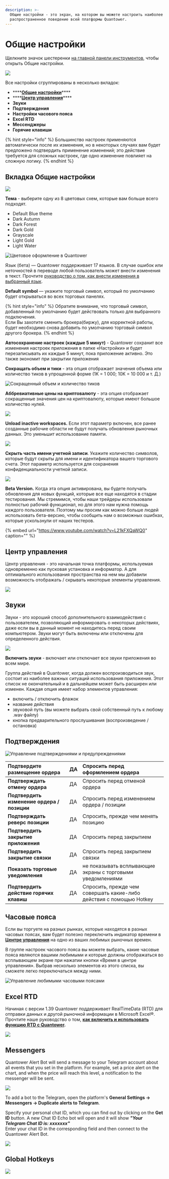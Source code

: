 ```yaml
---
description: >-
  Общие настройки - это экран, на котором вы можете настроить наиболее
  распространенное поведение всей платформы Quantower.
---
```


# Общие настройки

Щелкните значок шестеренки [на главной панели инструментов](https://app.gitbook.com/@quantower/s/quantower-ru/~/drafts/-MabubYk5qaqYBPs4dmu/general-settings/main-toolbar), чтобы открыть Общие настройки.

![](../.gitbook/assets/glavnoe-menyu.png)

Все настройки сгруппированы в несколько вкладок:

*  ****[**Общие настройки**](general-settings-1.md#vkladka-obshie-nastroiki)\*\*\*\*
*  ****[**Центр управления**](general-settings-1.md#control-center)\*\*\*\*
*  **Звуки**
*  **Подтверждения**
*  **Настройки часового пояса**
*  **Excel RTD**
*  **Мессенджеры**
*  **Горячие клавиши**

{% hint style="info" %}
Большинство настроек применяются автоматически после их изменения, но в некоторых случаях вам будет предложено подтвердить применение изменений; это действие требуется для сложных настроек, где одно изменение повлияет на сложную логику.
{% endhint %}

## Вкладка Общие настройки

![](../.gitbook/assets/obshie-nastroiki-vkladka.jpg)

**Тема** - выберите одну из 8 цветовых схем, которые вам больше всего подходят.

* Default Blue theme
* Dark Autumn
* Dark Forest
* Dark Gold
* Grayscale
* Light Gold
* Light Water

![&#x426;&#x432;&#x435;&#x442;&#x43E;&#x432;&#x43E;&#x435; &#x43E;&#x444;&#x43E;&#x440;&#x43C;&#x43B;&#x435;&#x43D;&#x438;&#x435; &#x432; Quantower](../.gitbook/assets/themes.gif)

Язык \(бета\) — Quantower поддерживает 17 языков. В случае ошибок или неточностей в переводе любой пользователь может внести изменения в текст. Прочтите [руководство о том, как внести изменения в выбранный язык](https://help.quantower.com/customization/localization).

**Default symbol** — укажите торговый символ, который по умолчанию будет открываться во всех торговых панелях.

{% hint style="info" %}
Обратите внимание, что торговый символ, добавленный по умолчанию будет действовать только для выбранного подключения.   
Если Вы захотите сменить брокера\(биржу\), для корректной работы, будет необходимо снова добавить по умолчанию торговый символ другого брокера. 
{% endhint %}

**Автосохранение настроек \(каждые 5 минут\)** - Quantower сохранит все изменения настроек приложения в папке «Настройки» и будет перезаписывать  их каждые 5 минут, пока приложение активно. Это также экономит при закрытии приложения

**Сокращать объем и тики** - эта опция отображает значения объема или количество тиков в упрощенной форме \(1K = 1 000; 10K = 10 000 и т. Д.\)

![&#x421;&#x43E;&#x43A;&#x440;&#x430;&#x449;&#x435;&#x43D;&#x43D;&#x44B;&#x439; &#x43E;&#x431;&#x44A;&#x435;&#x43C; &#x438; &#x43A;&#x43E;&#x43B;&#x438;&#x447;&#x435;&#x441;&#x442;&#x432;&#x43E; &#x442;&#x438;&#x43A;&#x43E;&#x432;](../.gitbook/assets/abbreviative-volume.png)

 **Аббревиативные  цены на криптовалюту** - эта опция отображает сокращенные значения цен на криптовалюту, которые имеют большое количество нулей.

![](../.gitbook/assets/abbreviate-cryptos.gif)

**Unload inactive workspaces.** Если этот параметр включен, все ранее созданные рабочие области не будут получать обновления рыночных данных. Это уменьшит использование памяти.

![](../.gitbook/assets/obnovlenie-rabochie-oblasti.png)

**Скрыть часть имени учетной записи**. Укажите количество символов, которые будут скрыты для имени и идентификатора вашего торгового счета. Этот параметр используется для сохранения конфиденциальности учетной записи.

![](../.gitbook/assets/image%20%28154%29.png)

**Beta Version.** Когда эта опция активирована, вы будете получать обновления для новых функций, которые все еще находятся в стадии тестирования. Мы стремимся, чтобы наши трейдеры использовали полностью рабочий функционал, но для этого нам нужна помощь каждого пользователя. Поэтому мы просим как можно больше людей использовать бета-версию, чтобы сообщить нам о возможных ошибках, которые ускользнули от наших тестеров.

{% embed url="https://www.youtube.com/watch?v=L21kFXQaWQ0" caption="" %}

## Центр управления

Центр управления - это начальная точка платформы, используемая одновременно как пусковая установка и информатор. А для оптимального использования пространства на нем мы добавили возможность отображать / скрывать некоторые элементы управления.

![](../.gitbook/assets/centr-upravleniya.jpg)

## Звуки

Звуки - это хороший способ дополнительного взаимодействия с пользователем, позволяющий информировать о некоторых действиях, даже если вы в данный момент не находитесь перед своим компьютером. Звуки могут быть включены или отключены для определенного действия.

![](../.gitbook/assets/general-settings-_-sounds.gif)

**Включить звуки** - включает или отключает все звуки приложения во всем мире.

Группа действий в Quantower, когда должен воспроизводиться звук, состоит из наиболее важных ситуаций использования приложения. Этот список не окончательный и в дальнейшем может быть расширен или изменен. Каждая опция имеет набор элементов управления:

* включить / отключить флажок
* название действия
* звуковой путь \(вы можете выбрать свой собственный путь к любому .wav файлу\)
* кнопка предварительного прослушивания \(воспроизведение / остановка\)

## Подтверждения

![&#x423;&#x43F;&#x440;&#x430;&#x432;&#x43B;&#x435;&#x43D;&#x438;&#x435; &#x43F;&#x43E;&#x434;&#x442;&#x432;&#x435;&#x440;&#x436;&#x434;&#x435;&#x43D;&#x438;&#x44F;&#x43C;&#x438; &#x438; &#x43F;&#x440;&#x435;&#x434;&#x443;&#x43F;&#x440;&#x435;&#x436;&#x434;&#x435;&#x43D;&#x438;&#x44F;&#x43C;&#x438;](../.gitbook/assets/podtverzhdeniya.jpg)

| Подтвердите размещение ордера | ДА | Спросить перед оформлением ордера |
| :--- | :--- | :--- |
| **Подтверждать отмену ордера** | ДА | Спросить перед отменой ордера |
| **Подтвердить изменение ордера / позиции** | ДА | Спросить перед изменением ордера / позиции |
| **Подтверждать реверс позиции** | ДА | Спросить, прежде чем менять позицию |
| **Подтвердить закрытие приложения** | ДА | Спросить перед закрытием |
| **Подтвердить закрытие связки** | ДА | Спросить перед закрытием связки |
| **Показать торговые уведомления** | ДА | не показывать всплывающие экраны с торговыми уведомлениями |
| **Подтвердить действие горячих клавиш**  | ДА | Спросить, прежде чем совершать какие-либо действия с помощью Hotkey |

## Часовые пояса

Если вы торгуете на разных рынках, которые находятся в разных часовых поясах, вам будет полезно переключить индикатор времени в [**Центре управления**](https://app.gitbook.com/@quantower/s/quantower-ru/~/drafts/-MacJL1dRz-GXYEu528_/general-settings/main-toolbar) на одно из ваших любимых рыночных времен.

В группе настроек часового пояса вы можете выбрать, какие часовые пояса являются вашими любимыми и которые должны отображаться во всплывающем экране при нажатии кнопки «Время в центре управления». Выбрав несколько элементов из этого списка, вы сможете легко переключаться между ними.



![&#x423;&#x43F;&#x440;&#x430;&#x432;&#x43B;&#x435;&#x43D;&#x438;&#x435; &#x43B;&#x44E;&#x431;&#x438;&#x43C;&#x44B;&#x43C;&#x438; &#x447;&#x430;&#x441;&#x43E;&#x432;&#x44B;&#x43C;&#x438; &#x43F;&#x43E;&#x44F;&#x441;&#x430;&#x43C;&#x438;](../.gitbook/assets/image%20%2870%29.png)

## Excel RTD

Начиная с версии 1.39 Quantower поддерживает RealTimeData \(RTD\) для отправки данных и другой рыночной информации в Microsoft Excel®. Прочтите наше руководство о том, [**как включить и использовать функцию RTD с Quantower**](https://app.gitbook.com/@quantower/s/quantower-ru/~/drafts/-MacasRg-ats6GX4a2rB/miscellaneous-panels/excel-rtd-trading)**.**

![](../.gitbook/assets/eksel.jpg)

## Messengers

Quantower Alert Bot will send a message to your Telegram account about all events that you set in the platform. For example, set a price alert on the chart, and when the price will reach this level, a notification to the messenger will be sent.

![](../.gitbook/assets/telegram-alerts.gif)

To add a bot to the Telegram, open the platform's **General Settings -&gt; Messengers -&gt; Duplicate alerts to Telegram**.

Specify your personal chat ID, which you can find out by clicking on the **Get ID** button. A new Chat ID Echo bot will open and it will show _**"Your Telegram Chat ID is: xxxxxxx"**_  
Enter your chat ID in the corresponding field and then connect to the Quantower Alert Bot.

![](../.gitbook/assets/image%20%28137%29.png)

## Global Hotkeys

![](../.gitbook/assets/image%20%2874%29.png)

